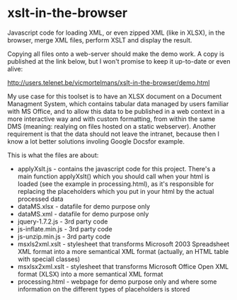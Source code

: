 xslt-in-the-browser
===================

Javascript code for loading XML, or even zipped XML (like in XLSX), in the browser, merge XML files, perform XSLT and display the result.

Copying all files onto a web-server should make the demo work. A copy is published at the link below, but I won't promise to keep it up-to-date or even alive:

http://users.telenet.be/vicmortelmans/xslt-in-the-browser/demo.html

My use case for this toolset is to have an XLSX document on a Document Managment System, which contains tabular data managed by users familiar with MS Office, and to allow this data to be published in a web context in a more interactive way and with custom formatting, from within the same DMS (meaning: realying on files hosted on a static webserver). Another requirement is that the data should not leave the intranet, because then I know a lot better solutions involing Google Docsfor example.

This is what the files are about:
* applyXslt.js - contains the javascript code for this project. There's a main function applyXslt() which you should call when your html is loaded (see the example in processing.html), as it's responsible for replacing the placeholders which you put in your html by the actual processed data
* dataMS.xlsx - datafile for demo purpose only
* dataMS.xml - datafile for demo purpose only
* jquery-1.7.2.js - 3rd party code
* js-inflate.min.js - 3rd party code
* js-unzip.min.js - 3rd party code
* msxls2xml.xslt - stylesheet that transforms Microsoft 2003 Spreadsheet XML format into a more semantical XML format (actually, an HTML table with speciall classes)
* msxlsx2xml.xslt - stylesheet that transforms Microsoft Office Open XML format (XLSX) into a more semantical XML format
* processing.html - webpage for demo purpose only and where some information on the different types of placeholders is stored
